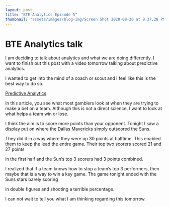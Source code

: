 ```yaml
---
layout: post
title: "BTE Analytics Episode 5"
thumbnail: "assets/images/blog-img/Screen Shot 2020-08-30 at 9.37.28 PM.webp"
---
```


# BTE Analytics talk

I am deciding to talk about analytics and what we are doing differently. I want to finish out this post with a video tomorrow talking about predictive analytics.

I wanted to get into the mind of a coach or scout and I feel like this is the best way to do so.

[Predictive Analytics](https://thepowerrank.com/cbb-analytics/)

In this article, you see what most gamblers look at when they are trying to make a bet on a team. Although this is not a direct science, I want to look at what helps a team win or lose.

I think the aim is to score more points than your opponent. Tonight I saw a display put on where the Dallas Mavericks simply outscored the Suns.

They did it in a way where they were up 30 points at halftime. This enabled them to keep the lead the entire game. Their top two scorers scored 21 and 27 points

in the first half and the Sun’s top 3 scorers had 3 points combined.

I realized that if a team knows how to stop a team’s top 3 performers, then maybe that is a way to win a key game. The game tonight ended with the Suns stars barely scoring

in double figures and shooting a terrible percentage.

I can not wait to tell you what I am thinking regarding this tomorrow.
